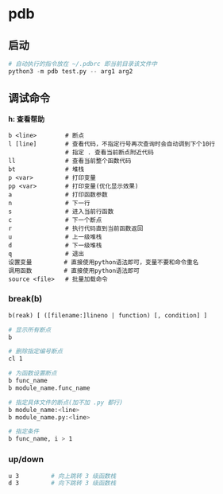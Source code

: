 
# pdb

## 启动

```python
# 自动执行的指令放在 ~/.pdbrc 即当前目录该文件中
python3 -m pdb test.py -- arg1 arg2
```

## 调试命令

<!-- markdownlint-disable-next-line no-emphasis-as-heading -->
**h: 查看帮助**

```pdb
b <line>        # 断点
l [line]        # 查看代码，不指定行号再次查询时会自动调到下个10行
                # 指定 . 查看当前断点附近代码
ll              # 查看当前整个函数代码
bt              # 堆栈
p <var>         # 打印变量
pp <var>        # 打印变量(优化显示效果)
a               # 打印函数参数
n               # 下一行
s               # 进入当前行函数
c               # 下一个断点
r               # 执行代码直到当前函数返回
u               # 上一级堆栈
d               # 下一级堆栈
q               # 退出
设置变量         # 直接使用python语法即可，变量不要和命令重名
调用函数         # 直接使用python语法即可
source <file>   # 批量加载命令
```

### break(b)

```txt
b(reak) [ ([filename:]lineno | function) [, condition] ]
```

```sh
# 显示所有断点
b

# 删除指定编号断点
cl 1

# 为函数设置断点
b func_name
b module_name.func_name

# 指定具体文件的断点(加不加 .py 都行)
b module_name:<line>
b module_name.py:<line>

# 指定条件
b func_name, i > 1
```

### up/down

```sh
u 3         # 向上跳转 3 级函数栈
d 3         # 向下跳转 3 级函数栈
```
